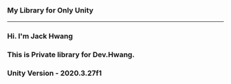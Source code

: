 ### My Library for Only Unity


***

### Hi. I'm Jack Hwang
### This is Private library for Dev.Hwang.
### Unity Version - 2020.3.27f1
